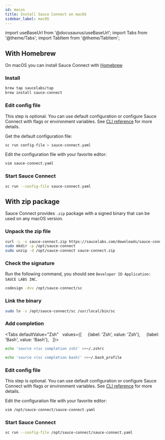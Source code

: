 ```yaml
---
id: macos
title: Install Sauce Connect on macOS
sidebar_label: macOS
---
```


import useBaseUrl from '@docusaurus/useBaseUrl';
import Tabs from '@theme/Tabs';
import TabItem from '@theme/TabItem';

## With Homebrew

On macOS you can install Sauce Connect with [Homebrew](https://brew.sh)

### Install

```bash
brew tap saucelabs/tap
brew install sauce-connect
```

### Edit config file

This step is optional. You can use default configuration or configure Sauce Connect with flags or environment variables.
See [CLI reference](/dev/cli/sauce-connect-5/) for more details.

Get the default configuration file:

```bash
sc run config-file > sauce-connect.yaml
```

Edit the configuration file with your favorite editor:

```bash
vim sauce-connect.yaml
```

### Start Sauce Connect

```bash
sc run --config-file sauce-connect.yaml
```

## With zip package

Sauce Connect provides `.zip` package with a signed binary that can be used on any macOS version.

### Unpack the zip file

```bash
curl -L -o sauce-connect.zip https://saucelabs.com/downloads/sauce-connect/5.2.2/sauce-connect-5.2.2_darwin.all.zip
sudo mkdir -p /opt/sauce-connect
sudo unzip -d /opt/sauce-connect sauce-connect.zip
```

### Check the signature

Run the following command, you should see `Developer ID Application: SAUCE LABS INC`.
```bash
codesign -dvv /opt/sauce-connect/sc
```

### Link the binary

```bash
sudo ln -s /opt/sauce-connect/sc /usr/local/bin/sc
```

### Add completion

<Tabs
defaultValue="Zsh"
  values={[
    {label: 'Zsh', value: 'Zsh'},
    {label: 'Bash', value: 'Bash'},
  ]}>
<TabItem value="Zsh">

```bash
echo 'source <(sc completion zsh)' >>~/.zshrc
```
  </TabItem>

  <TabItem value="Bash">

```bash
echo 'source <(sc completion bash)' >>~/.bash_profile
```

  </TabItem>
</Tabs>

### Edit config file

This step is optional. You can use default configuration or configure Sauce Connect with flags or environment variables.
See [CLI reference](/dev/cli/sauce-connect-5/) for more details.

Edit the configuration file with your favorite editor:

```bash
vim /opt/sauce-connect/sauce-connect.yaml
```

### Start Sauce Connect

```bash
sc run --config-file /opt/sauce-connect/sauce-connect.yaml
```

